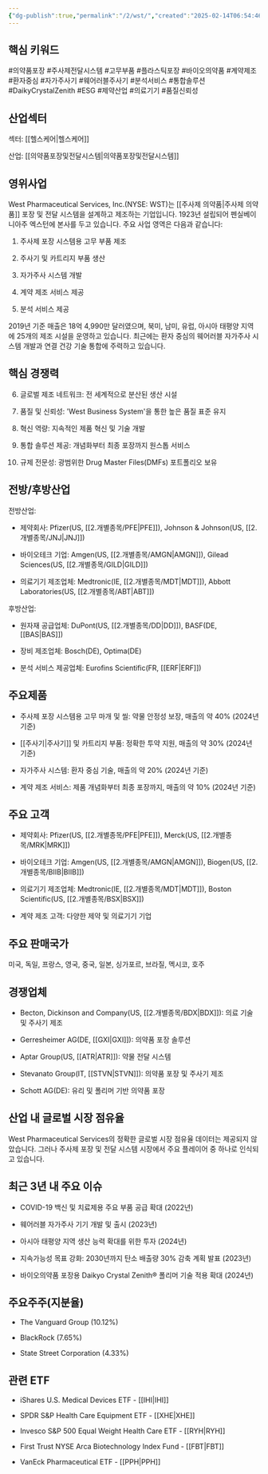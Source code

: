 ```yaml
---
{"dg-publish":true,"permalink":"/2/wst/","created":"2025-02-14T06:54:46.827+09:00","updated":"2025-06-03T20:06:02.195+09:00"}
---
```


## 핵심 키워드

#의약품포장 #주사제전달시스템 #고무부품 #플라스틱포장 #바이오의약품 #계약제조 #환자중심 #자가주사기 #웨어러블주사기 #분석서비스 #통합솔루션 #DaikyCrystalZenith #ESG #제약산업 #의료기기 #품질신뢰성

## 산업섹터

섹터: [[헬스케어\|헬스케어]]

산업: [[의약품포장및전달시스템\|의약품포장및전달시스템]]

## 영위사업

West Pharmaceutical Services, Inc.(NYSE: WST)는 [[주사제 의약품\|주사제 의약품]] 포장 및 전달 시스템을 설계하고 제조하는 기업입니다. 1923년 설립되어 펜실베이니아주 엑스턴에 본사를 두고 있습니다. 주요 사업 영역은 다음과 같습니다:

1. 주사제 포장 시스템용 고무 부품 제조
    
2. 주사기 및 카트리지 부품 생산
    
3. 자가주사 시스템 개발
    
4. 계약 제조 서비스 제공
    
5. 분석 서비스 제공
    

2019년 기준 매출은 18억 4,990만 달러였으며, 북미, 남미, 유럽, 아시아 태평양 지역에 25개의 제조 시설을 운영하고 있습니다. 최근에는 환자 중심의 웨어러블 자가주사 시스템 개발과 연결 건강 기술 통합에 주력하고 있습니다.

## 핵심 경쟁력

6. 글로벌 제조 네트워크: 전 세계적으로 분산된 생산 시설
    
7. 품질 및 신뢰성: 'West Business System'을 통한 높은 품질 표준 유지
    
8. 혁신 역량: 지속적인 제품 혁신 및 기술 개발
    
9. 통합 솔루션 제공: 개념화부터 최종 포장까지 원스톱 서비스
    
10. 규제 전문성: 광범위한 Drug Master Files(DMFs) 포트폴리오 보유
    

## 전방/후방산업

전방산업:

- 제약회사: Pfizer(US, [[2.개별종목/PFE\|PFE]]), Johnson & Johnson(US, [[2.개별종목/JNJ\|JNJ]])
    
- 바이오테크 기업: Amgen(US, [[2.개별종목/AMGN\|AMGN]]), Gilead Sciences(US, [[2.개별종목/GILD\|GILD]])
    
- 의료기기 제조업체: Medtronic(IE, [[2.개별종목/MDT\|MDT]]), Abbott Laboratories(US, [[2.개별종목/ABT\|ABT]])
    

후방산업:

- 원자재 공급업체: DuPont(US, [[2.개별종목/DD\|DD]]), BASF(DE, [[BAS\|BAS]])
    
- 장비 제조업체: Bosch(DE), Optima(DE)
    
- 분석 서비스 제공업체: Eurofins Scientific(FR, [[ERF\|ERF]])
    

## 주요제품

- 주사제 포장 시스템용 고무 마개 및 씰: 약물 안정성 보장, 매출의 약 40% (2024년 기준)
    
- [[주사기\|주사기]] 및 카트리지 부품: 정확한 투약 지원, 매출의 약 30% (2024년 기준)
    
- 자가주사 시스템: 환자 중심 기술, 매출의 약 20% (2024년 기준)
    
- 계약 제조 서비스: 제품 개념화부터 최종 포장까지, 매출의 약 10% (2024년 기준)
    

## 주요 고객

- 제약회사: Pfizer(US, [[2.개별종목/PFE\|PFE]]), Merck(US, [[2.개별종목/MRK\|MRK]])
    
- 바이오테크 기업: Amgen(US, [[2.개별종목/AMGN\|AMGN]]), Biogen(US, [[2.개별종목/BIIB\|BIIB]])
    
- 의료기기 제조업체: Medtronic(IE, [[2.개별종목/MDT\|MDT]]), Boston Scientific(US, [[2.개별종목/BSX\|BSX]])
    
- 계약 제조 고객: 다양한 제약 및 의료기기 기업
    

## 주요 판매국가

미국, 독일, 프랑스, 영국, 중국, 일본, 싱가포르, 브라질, 멕시코, 호주

## 경쟁업체

- Becton, Dickinson and Company(US, [[2.개별종목/BDX\|BDX]]): 의료 기술 및 주사기 제조
    
- Gerresheimer AG(DE, [[GXI\|GXI]]): 의약품 포장 솔루션
    
- Aptar Group(US, [[ATR\|ATR]]): 약물 전달 시스템
    
- Stevanato Group(IT, [[STVN\|STVN]]): 의약품 포장 및 주사기 제조
    
- Schott AG(DE): 유리 및 폴리머 기반 의약품 포장
    

## 산업 내 글로벌 시장 점유율

West Pharmaceutical Services의 정확한 글로벌 시장 점유율 데이터는 제공되지 않았습니다. 그러나 주사제 포장 및 전달 시스템 시장에서 주요 플레이어 중 하나로 인식되고 있습니다.

## 최근 3년 내 주요 이슈

- COVID-19 백신 및 치료제용 주요 부품 공급 확대 (2022년)
    
- 웨어러블 자가주사 기기 개발 및 출시 (2023년)
    
- 아시아 태평양 지역 생산 능력 확대를 위한 투자 (2024년)
    
- 지속가능성 목표 강화: 2030년까지 탄소 배출량 30% 감축 계획 발표 (2023년)
    
- 바이오의약품 포장용 Daikyo Crystal Zenith® 폴리머 기술 적용 확대 (2024년)
    

## 주요주주(지분율)

- The Vanguard Group (10.12%)
    
- BlackRock (7.65%)
    
- State Street Corporation (4.33%)
    

## 관련 ETF

- iShares U.S. Medical Devices ETF - [[IHI\|IHI]]
    
- SPDR S&P Health Care Equipment ETF - [[XHE\|XHE]]
    
- Invesco S&P 500 Equal Weight Health Care ETF - [[RYH\|RYH]]
    
- First Trust NYSE Arca Biotechnology Index Fund - [[FBT\|FBT]]
    
- VanEck Pharmaceutical ETF - [[PPH\|PPH]]